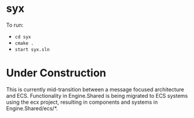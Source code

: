 # syx
To run:
- `cd syx`
- `cmake .`
- `start syx.sln`

# Under Construction

This is currently mid-transition between a message focused architecture and ECS. Functionality in Engine.Shared is being migrated to ECS systems using the ecx project, resulting in components and systems in Engine.Shared/ecs/*.
